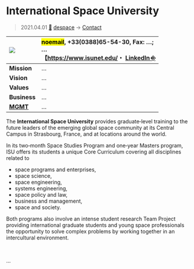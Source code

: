 # International Space University
> 2021.04.01 [🚀](../../index/index.md) [despace](../index.md) → [Contact](../contact.md)

|[![](../f/contact//_logo1_thumb.webp)](../f/contact//_logo1.png)|<mark>noemail</mark>, +33(0388)65-54-30, Fax: …;<br> *…*<br> 【<https://www.isunet.edu/>・ [LinkedIn ⎆](https://www.linkedin.com/school/international-space-university/)|
|:--|:--|
|**Mission**|…|
|**Vision**|…|
|**Values**|…|
|**Business**|…|
|**[MGMT](../mgmt.md)**|…|

The **International Space University** provides graduate‑level training to the future leaders of the emerging global space community at its Central Campus in Strasbourg, France, and at locations around the world.

In its two‑month Space Studies Program and one‑year Masters program, ISU offers its students a unique Core Curriculum covering all disciplines related to

   - space programs and enterprises,
   - space science,
   - space engineering,
   - systems engineering,
   - space policy and law,
   - business and management,
   - space and society.

Both programs also involve an intense student research Team Project providing international graduate students and young space professionals the opportunity to solve complex problems by working together in an intercultural environment.

<p style="page-break-after:always"> </p>

…

